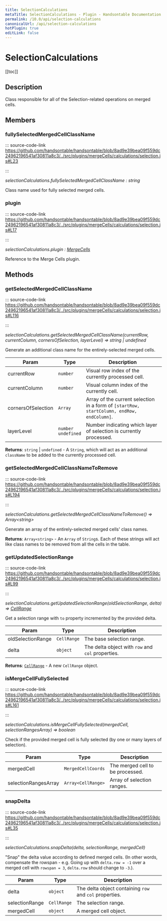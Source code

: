 ```yaml
---
title: SelectionCalculations
metaTitle: SelectionCalculations - Plugin - Handsontable Documentation
permalink: /10.0/api/selection-calculations
canonicalUrl: /api/selection-calculations
hotPlugin: true
editLink: false
---
```


# SelectionCalculations

[[toc]]

## Description

Class responsible for all of the Selection-related operations on merged cells.


## Members

### fullySelectedMergedCellClassName
  
::: source-code-link https://github.com/handsontable/handsontable/blob/8ad9e39bea09f559dc24962196541af30811a8c3/../src/plugins/mergeCells/calculations/selection.js#L23

:::

_selectionCalculations.fullySelectedMergedCellClassName : string_

Class name used for fully selected merged cells.



### plugin
  
::: source-code-link https://github.com/handsontable/handsontable/blob/8ad9e39bea09f559dc24962196541af30811a8c3/../src/plugins/mergeCells/calculations/selection.js#L17

:::

_selectionCalculations.plugin : [MergeCells](@/api/mergeCells.md)_

Reference to the Merge Cells plugin.


## Methods

### getSelectedMergedCellClassName
  
::: source-code-link https://github.com/handsontable/handsontable/blob/8ad9e39bea09f559dc24962196541af30811a8c3/../src/plugins/mergeCells/calculations/selection.js#L116

:::

_selectionCalculations.getSelectedMergedCellClassName(currentRow, currentColumn, cornersOfSelection, layerLevel) ⇒ string | undefined_

Generate an additional class name for the entirely-selected merged cells.


| Param | Type | Description |
| --- | --- | --- |
| currentRow | `number` | Visual row index of the currently processed cell. |
| currentColumn | `number` | Visual column index of the currently cell. |
| cornersOfSelection | `Array` | Array of the current selection in a form of `[startRow, startColumn, endRow, endColumn]`. |
| layerLevel | `number` <br/> `undefined` | Number indicating which layer of selection is currently processed. |


**Returns**: `string` | `undefined` - A `String`, which will act as an additional `className` to be added to the currently processed cell.  

### getSelectedMergedCellClassNameToRemove
  
::: source-code-link https://github.com/handsontable/handsontable/blob/8ad9e39bea09f559dc24962196541af30811a8c3/../src/plugins/mergeCells/calculations/selection.js#L194

:::

_selectionCalculations.getSelectedMergedCellClassNameToRemove() ⇒ Array&lt;string&gt;_

Generate an array of the entirely-selected merged cells' class names.


**Returns**: `Array<string>` - An `Array` of `String`s. Each of these strings will act like class names to be removed from all the cells in the table.  

### getUpdatedSelectionRange
  
::: source-code-link https://github.com/handsontable/handsontable/blob/8ad9e39bea09f559dc24962196541af30811a8c3/../src/plugins/mergeCells/calculations/selection.js#L99

:::

_selectionCalculations.getUpdatedSelectionRange(oldSelectionRange, delta) ⇒ [CellRange](@/api/cellRange.md)_

Get a selection range with `to` property incremented by the provided delta.


| Param | Type | Description |
| --- | --- | --- |
| oldSelectionRange | `CellRange` | The base selection range. |
| delta | `object` | The delta object with `row` and `col` properties. |


**Returns**: [`CellRange`](@/api/cellRange.md) - A new `CellRange` object.  

### isMergeCellFullySelected
  
::: source-code-link https://github.com/handsontable/handsontable/blob/8ad9e39bea09f559dc24962196541af30811a8c3/../src/plugins/mergeCells/calculations/selection.js#L161

:::

_selectionCalculations.isMergeCellFullySelected(mergedCell, selectionRangesArray) ⇒ boolean_

Check if the provided merged cell is fully selected (by one or many layers of selection).


| Param | Type | Description |
| --- | --- | --- |
| mergedCell | `MergedCellCoords` | The merged cell to be processed. |
| selectionRangesArray | `Array<CellRange>` | Array of selection ranges. |



### snapDelta
  
::: source-code-link https://github.com/handsontable/handsontable/blob/8ad9e39bea09f559dc24962196541af30811a8c3/../src/plugins/mergeCells/calculations/selection.js#L35

:::

_selectionCalculations.snapDelta(delta, selectionRange, mergedCell)_

"Snap" the delta value according to defined merged cells. (In other words, compensate the rowspan -
e.g. Going up with `delta.row = -1` over a merged cell with `rowspan = 3`, `delta.row` should change to `-3`.).


| Param | Type | Description |
| --- | --- | --- |
| delta | `object` | The delta object containing `row` and `col` properties. |
| selectionRange | `CellRange` | The selection range. |
| mergedCell | `object` | A merged cell object. |


